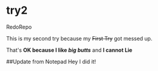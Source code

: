 # try2
RedoRepo

This is my second try because my ~~First Try~~ got messed up.

That's **OK because I like _big butts_** and **__I cannot Lie__**

##Update from Notepad
Hey I did it!

